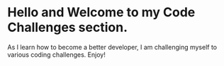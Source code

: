 # Hello and Welcome to my Code Challenges section.
As I learn how to become a better developer, I am challenging myself to various coding challenges. Enjoy! 
